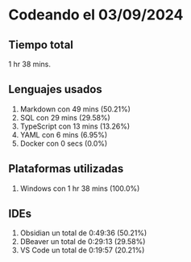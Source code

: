 # Codeando el 03/09/2024

## Tiempo total
1 hr 38 mins.

## Lenguajes usados
1. Markdown con 49 mins (50.21%)
1. SQL con 29 mins (29.58%)
1. TypeScript con 13 mins (13.26%)
1. YAML con 6 mins (6.95%)
1. Docker con 0 secs (0.0%)

## Plataformas utilizadas
1. Windows con 1 hr 38 mins (100.0%)

## IDEs
1. Obsidian un total de 0:49:36 (50.21%)
1. DBeaver un total de 0:29:13 (29.58%)
1. VS Code un total de 0:19:57 (20.21%)
